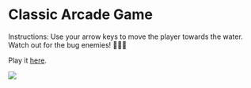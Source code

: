 # Classic Arcade Game
Instructions: Use your arrow keys to move the player towards the water. Watch out for the bug enemies! 🐞🐞🐞

Play it [here](https://aekari.github.io/Classic-Arcade-Game/).

![](https://i.imgur.com/o7t5LKq.gif)
